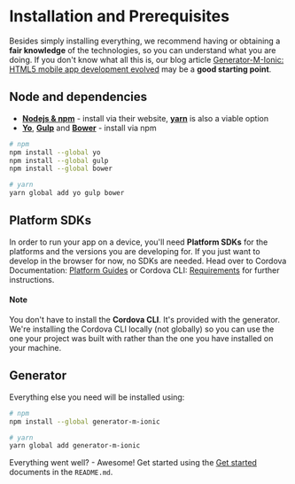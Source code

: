 # Installation and Prerequisites

Besides simply installing everything, we recommend having or obtaining a **fair knowledge** of the technologies, so you can understand what you are doing. If you don't know what all this is, our blog article [Generator-M-Ionic: HTML5 mobile app development evolved](http://blog.mwaysolutions.com/2015/09/10/generator-m-ionic-html5-mobile-app-development-evolved/) may be a **good starting point**.

## Node and dependencies
-  **[Nodejs & npm](https://nodejs.org/)** - install via their website, **[yarn](https://yarnpkg.com/)** is also a viable option
- **[Yo](http://yeoman.io/)**, **[Gulp](http://gulpjs.com/)** and **[Bower](http://bower.io/)** - install via npm

```sh
# npm
npm install --global yo
npm install --global gulp
npm install --global bower

# yarn
yarn global add yo gulp bower
```


## Platform SDKs
In order to run your app on a device, you'll need **Platform SDKs** for the platforms and the versions you are developing for. If you just want to develop in the browser for now, no SDKs are needed. Head over to Cordova Documentation: [Platform Guides](http://cordova.apache.org/docs/en/latest/guide/platforms/android/index.html) or Cordova CLI: [Requirements](https://github.com/apache/cordova-cli/#requirements) for further instructions.
#### Note
You don't have to install the **Cordova CLI**. It's provided with the generator. We're installing the Cordova CLI locally (not globally) so you can use the one your project was built with rather than the one you have installed on your machine.

## Generator
Everything else you need will be installed using:
```sh
# npm
npm install --global generator-m-ionic

# yarn
yarn global add generator-m-ionic
```

Everything went well? - Awesome! Get started using the [Get started](../../README.md#get-started) documents in the `README.md`.
